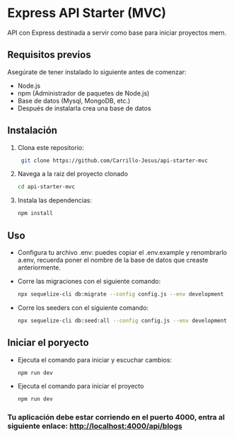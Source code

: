 # Express API Starter (MVC)

API con Express destinada a servir como base para iniciar proyectos mern.

## Requisitos previos

Asegúrate de tener instalado lo siguiente antes de comenzar:

- Node.js
- npm (Administrador de paquetes de Node.js)
- Base de datos (Mysql, MongoDB, etc.)
- Después de instalarla crea una base de datos

## Instalación

1. Clona este repositorio:

   ```bash
    git clone https://github.com/Carrillo-Jesus/api-starter-mvc
    ```
2. Navega a la raiz del proyecto clonado

    ```bash
    cd api-starter-mvc
    ```

3. Instala las dependencias:

    ```bash
    npm install
    ```

## Uso

- Configura tu archivo .env: puedes copiar el .env.example y renombrarlo a.env, recuerda poner el nombre de la base de datos que creaste anteriormente. 

- Corre las migraciones con el siguiente comando:

    ```bash
    npx sequelize-cli db:migrate --config config.js --env development 
    ```

- Corre los seeders con el siguiente comando:

     ```bash
    npx sequelize-cli db:seed:all --config config.js --env development
    ```

## Iniciar el poryecto

- Ejecuta el comando para iniciar y escuchar cambios:

    ```bash
    npm run dev
    ```
- Ejecuta el comando para iniciar el proyecto
    ```bash
    npm run dev
    ```
### Tu aplicación debe estar corriendo en el puerto 4000, entra al siguiente enlace: [ http://localhost:4000/api/blogs]( http://localhost:4000/api/blogs)
